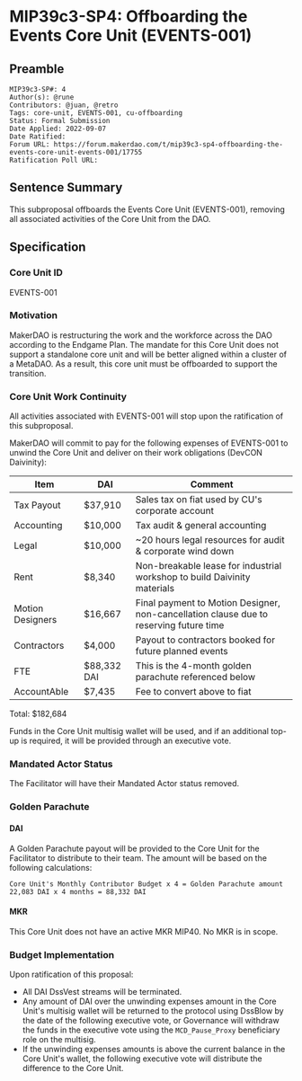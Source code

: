 # MIP39c3-SP4: Offboarding the Events Core Unit (EVENTS-001)

## Preamble

```
MIP39c3-SP#: 4
Author(s): @rune
Contributors: @juan, @retro
Tags: core-unit, EVENTS-001, cu-offboarding
Status: Formal Submission
Date Applied: 2022-09-07
Date Ratified: 
Forum URL: https://forum.makerdao.com/t/mip39c3-sp4-offboarding-the-events-core-unit-events-001/17755
Ratification Poll URL:
```

## Sentence Summary

This subproposal offboards the Events Core Unit (EVENTS-001), removing all associated activities of the Core Unit from the DAO. 

## Specification

### Core Unit ID

EVENTS-001

### Motivation

MakerDAO is restructuring the work and the workforce across the DAO according to the Endgame Plan. The mandate for this Core Unit does not support a standalone core unit and will be better aligned within a cluster of a MetaDAO. As a result, this core unit must be offboarded to support the transition. 

### Core Unit Work Continuity

All activities associated with EVENTS-001 will stop upon the ratification of this subproposal.

MakerDAO will commit to pay for the following expenses of EVENTS-001 to unwind the Core Unit and deliver on their work obligations (DevCON Daivinity):


| Item | DAI |  Comment                                                                                |
| -------- | -------- | --------------------------------------------------------------------------------------- |
| Tax Payout     | $37,910     |  Sales tax on fiat used by CU's corporate account                                       |
| Accounting     | $10,000     |  Tax audit & general accounting                                                         |
| Legal     | $10,000     |  ~20 hours legal resources for audit & corporate wind down                              |
| Rent     | $8,340    |  Non-breakable lease for industrial workshop to build Daivinity materials               |
| Motion Designers     | $16,667     |  Final payment to Motion Designer, non-cancellation clause due to reserving future time |
| Contractors     | $4,000     |  Payout to contractors booked for future planned events                                 |
| FTE     | $88,332 DAI    |  This is the 4-month golden parachute referenced below                                  |
| AccountAble     | $7,435    |  Fee to convert above to fiat                                                           |
Total: $182,684


Funds in the Core Unit multisig wallet will be used, and if an additional top-up is required, it will be provided through an executive vote. 

### Mandated Actor Status

The Facilitator will have their Mandated Actor status removed. 

### Golden Parachute

#### DAI

A Golden Parachute payout will be provided to the Core Unit for the Facilitator to distribute to their team. The amount will be based on the following calculations:

`Core Unit's Monthly Contributor Budget x 4 = Golden Parachute amount`
`22,083 DAI x 4 months = 88,332 DAI`

#### MKR

This Core Unit does not have an active MKR MIP40. No MKR is in scope. 

### Budget Implementation

Upon ratification of this proposal:
* All DAI DssVest streams will be terminated. 
* Any amount of DAI over the unwinding expenses amount in the Core Unit's multisig wallet will be returned to the protocol using DssBlow by the date of the following executive vote, or Governance will withdraw the funds in the executive vote using the `MCD_Pause_Proxy` beneficiary role on the multisig. 
* If the unwinding expenses amounts is above the current balance in the Core Unit's wallet, the following executive vote will distribute the difference to the Core Unit.
